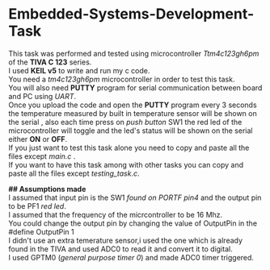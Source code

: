 # Embedded-Systems-Development-Task
This task was performed and tested using microcontroller _Ttm4c123gh6pm_ of the **TIVA C 123** series.  
I used **KEIL v5** to write and run my c code.  
You need a _tm4c123gh6pm_ microcontroller in order to test this task.  
You will also need **PUTTY** program for serial communication between board and PC using _UART_.  
Once you upload the code and open the **PUTTY** program every 3 seconds the temperature measured by built in temperature sensor will be shown on the serial , also each time press on _push button_ SW1 the red led of the microcontroller will toggle and the led's status will be shown on the serial either **ON** or **OFF**.  
If you just want to test this task alone you need to copy and paste all the files except _main.c_ .  
If you want to have this task among with other tasks you can copy and paste all the files except _testing_task.c_.  

**## Assumptions made**  
I assumed that input pin is the SW1 _found on PORTF pin4_ and the output pin to be PF1 _red led_.     
I assumed that the frequency of the micrcontroller to be 16 Mhz.  
You could change the output pin by changing the value of OutputPin in the #define OutputPin 1  
I didn't use an extra temerature sensor,i used the one which is already found in the TIVA and used ADC0 to read it and convert it to digital.  
I used GPTM0 (_general purpose timer 0_) and made ADC0 timer triggered. 

